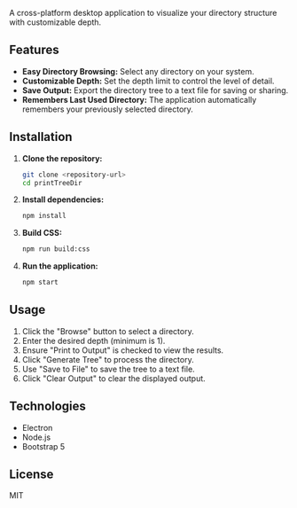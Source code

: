 A cross-platform desktop application to visualize your directory structure with customizable depth.

## Features

* **Easy Directory Browsing:** Select any directory on your system.
* **Customizable Depth:** Set the depth limit to control the level of detail.
* **Save Output:** Export the directory tree to a text file for saving or sharing.
* **Remembers Last Used Directory:** The application automatically remembers your previously selected directory.

## Installation

1.  **Clone the repository:**

    ```bash
    git clone <repository-url>
    cd printTreeDir
    ```
2.  **Install dependencies:**

    ```bash
    npm install
    ```
3. **Build CSS:**

    ```bash
    npm run build:css
    ```

4.  **Run the application:**

    ```bash
    npm start
    ```

## Usage

1.  Click the "Browse" button to select a directory.
2.  Enter the desired depth (minimum is 1).
3.  Ensure "Print to Output" is checked to view the results.
4.  Click "Generate Tree" to process the directory.
5.  Use "Save to File" to save the tree to a text file.
6.  Click "Clear Output" to clear the displayed output.

## Technologies

* Electron
* Node.js
* Bootstrap 5

## License

MIT
